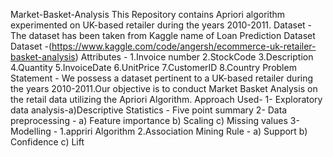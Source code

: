 Market-Basket-Analysis
This Repository contains Apriori algorithm experimented on UK-based retailer during the years 2010-2011. 
Dataset - The dataset has been taken from Kaggle name of Loan Prediction Dataset
Dataset -(https://www.kaggle.com/code/angersh/ecommerce-uk-retailer-basket-analysis)
Attributes -
1.Invoice number
2.StockCode 
3.Description 
4.Quantity
5.InvoiceDate
6.UnitPrice 
7.CustomerID
8.Country
Problem Statement -
We possess a dataset pertinent to a UK-based retailer during the years 2010-2011.Our objective is to conduct Market Basket Analysis on the retail data utilizing the Apriori Algorithm.
Approach Used-
1- Exploratory data analysis-a)Descriptive Statistics - Five point summary
2- Data preprocessing - a) Feature importance b) Scaling c) Missing values
3- Modelling -
1.appriri Algorithm
2.Association Mining Rule - a) Support b) Confidence c) Lift
